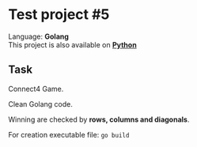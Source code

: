 Test project #5
=================

Language: **Golang**  
This project is also available on
[**Python**](https://github.com/RasselJohn/diff-python-projects/tree/master/project5)

Task
------

Connect4 Game.

Clean Golang code.

Winning are checked by **rows, columns and diagonals**.

For creation executable file:
`go build`
